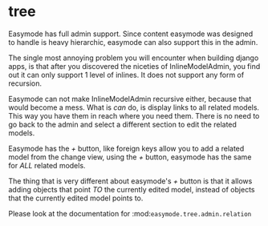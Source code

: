 tree
====

Easymode has full admin support. Since content easymode was designed to handle
is heavy hierarchic, easymode can also support this in the admin.

The single most annoying problem you will encounter when building django apps,
is that after you discovered the niceties of InlineModelAdmin, you find out it
can only support 1 level of inlines. It does not support any form of recursion.

Easymode can not make InlineModelAdmin recursive either, because that would become
a mess. What is *can* do, is display links to all related models. This way you have
them in reach where you need them. There is no need to go back to the admin and
select a different section to edit the related models. 

Easymode has the *+* button, like foreign keys allow you to add a related model 
from the change view, using the *+* button, easymode has the same for *ALL* 
related models.

The thing that is very different about easymode's *+* button is that it allows adding
objects that point *TO* the currently edited model, instead of objects that the 
currently edited model points to.

Please look at the documentation for :mod:`easymode.tree.admin.relation`